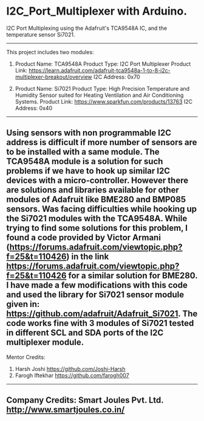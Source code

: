 # I2C_Port_Multiplexer with Arduino.
I2C Port Multiplexing using the Adafruit's TCA9548A IC, and the temperature sensor Si7021.

--------------------------------------------------------------------------------
This project includes two modules:
1. Product Name: TCA9548A
   Product Type: I2C Port Multiplexer
   Product Link: https://learn.adafruit.com/adafruit-tca9548a-1-to-8-i2c-multiplexer-breakout/overview
   I2C Address: 0x70

2. Product Name: Si7021
   Product Type: High Precision Temperature and Humidity Sensor suited for Heating Ventilation and Air Conditioning Systems.
   Product Link: https://www.sparkfun.com/products/13763
   I2C Address: 0x40
--------------------------------------------------------------------------------
Using sensors with non programmable I2C address is difficult if more number of sensors are to be installed with a same module.
The TCA9548A module is a solution for such problems if we have to hook up similar I2C devices with a micro-controller.
However there are solutions and libraries available for other modules of Adafruit like BME280 and BMP085 sensors.
Was facing difficulties while hooking up the Si7021 modules with the TCA9548A.
While trying to find some solutions for this problem, I found a code provided by Victor Armani (https://forums.adafruit.com/viewtopic.php?f=25&t=110426) in the link https://forums.adafruit.com/viewtopic.php?f=25&t=110426 for a similar solution for BME280.
I have made a few modifications with this code and used the library for Si7021 sensor module given in: https://github.com/adafruit/Adafruit_Si7021.
The code works fine with 3 modules of Si7021 tested in different SCL and SDA ports of the I2C multiplexer module.
--------------------------------------------------------------------------------

Mentor Credits:
1. Harsh Joshi
   https://github.com/Joshi-Harsh
2. Farogh Iftekhar
   https://github.com/farogh007


--------------------------------------------------------------------------------
Company Credits:
Smart Joules Pvt. Ltd.
http://www.smartjoules.co.in/
--------------------------------------------------------------------------------
